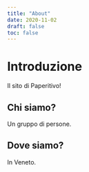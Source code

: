 ```yaml
---
title: "About"
date: 2020-11-02
draft: false
toc: false
---
```

# Introduzione
Il sito di Paperitivo!

## Chi siamo?
Un gruppo di persone.

## Dove siamo?
In Veneto.
